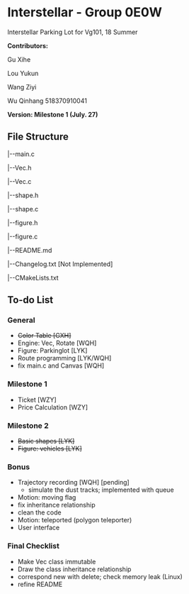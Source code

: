 # Interstellar - Group 0E0W
Interstellar Parking Lot for Vg101, 18 Summer

**Contributors:**

Gu Xihe    <ID>
  
Lou Yukun  <ID>
  
Wang Ziyi  <ID>
  
Wu Qinhang 518370910041

**Version: Milestone 1 (July. 27)**

## File Structure
|--main.c

|--Vec.h

|--Vec.c

|--shape.h

|--shape.c

|--figure.h

|--figure.c

|--README.md

|--Changelog.txt  [Not Implemented]
  
|--CMakeLists.txt


## To-do List
### General
- ~~Color Table    [GXH]~~
- Engine: Vec, Rotate    [WQH]
- Figure: Parkinglot    [LYK]
- Route programming    [LYK/WQH]
- fix main.c and Canvas    [WQH]
### Milestone 1
- Ticket    [WZY]
- Price Calculation    [WZY]
### Milestone 2
- ~~Basic shapes    [LYK]~~
- ~~Figure: vehicles    [LYK]~~
  
### Bonus
- Trajectory recording    [WQH] [pending]
  - simulate the dust tracks; implemented with queue
- Motion: moving flag
- fix inheritance relationship
- clean the code
- Motion: teleported (polygon teleporter)
- User interface
  
### Final Checklist
- Make Vec class immutable
- Draw the class inheritance relationship
- correspond new with delete; check memory leak (Linux)
- refine README
